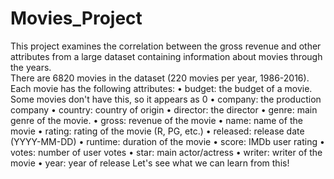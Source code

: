 # Movies_Project
This project examines the correlation between the gross revenue and other attributes from a large dataset containing information about movies through the years.  
There are 6820 movies in the dataset (220 movies per year, 1986-2016). Each movie has the following attributes:
•	budget: the budget of a movie. Some movies don't have this, so it appears as 0
•	company: the production company
•	country: country of origin
•	director: the director
•	genre: main genre of the movie.
•	gross: revenue of the movie
•	name: name of the movie
•	rating: rating of the movie (R, PG, etc.)
•	released: release date (YYYY-MM-DD)
•	runtime: duration of the movie
•	score: IMDb user rating
•	votes: number of user votes
•	star: main actor/actress
•	writer: writer of the movie
•	year: year of release
Let's see what we can learn from this!

